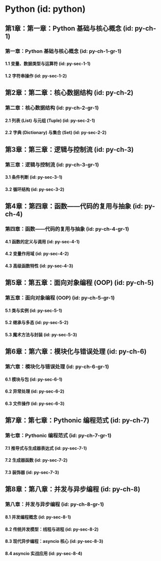 # Python (id: python)

## 第1章：第一章：Python 基础与核心概念 (id: py-ch-1)
### 第一章：Python 基础与核心概念 (id: py-ch-1-gr-1)
#### 1.1 变量、数据类型与运算符 (id: py-sec-1-1)
#### 1.2 字符串操作 (id: py-sec-1-2)

## 第2章：第二章：核心数据结构 (id: py-ch-2)
### 第二章：核心数据结构 (id: py-ch-2-gr-1)
#### 2.1 列表 (List) 与元组 (Tuple) (id: py-sec-2-1)
#### 2.2 字典 (Dictionary) 与集合 (Set) (id: py-sec-2-2)

## 第3章：第三章：逻辑与控制流 (id: py-ch-3)
### 第三章：逻辑与控制流 (id: py-ch-3-gr-1)
#### 3.1 条件判断 (id: py-sec-3-1)
#### 3.2 循环结构 (id: py-sec-3-2)

## 第4章：第四章：函数——代码的复用与抽象 (id: py-ch-4)
### 第四章：函数——代码的复用与抽象 (id: py-ch-4-gr-1)
#### 4.1 函数的定义与调用 (id: py-sec-4-1)
#### 4.2 变量作用域 (id: py-sec-4-2)
#### 4.3 高级函数特性 (id: py-sec-4-3)

## 第5章：第五章：面向对象编程 (OOP) (id: py-ch-5)
### 第五章：面向对象编程 (OOP) (id: py-ch-5-gr-1)
#### 5.1 类与实例 (id: py-sec-5-1)
#### 5.2 继承与多态 (id: py-sec-5-2)
#### 5.3 魔术方法与封装 (id: py-sec-5-3)

## 第6章：第六章：模块化与错误处理 (id: py-ch-6)
### 第六章：模块化与错误处理 (id: py-ch-6-gr-1)
#### 6.1 模块与包 (id: py-sec-6-1)
#### 6.2 异常处理 (id: py-sec-6-2)
#### 6.3 文件操作 (id: py-sec-6-3)

## 第7章：第七章：Pythonic 编程范式 (id: py-ch-7)
### 第七章：Pythonic 编程范式 (id: py-ch-7-gr-1)
#### 7.1 推导式与生成器表达式 (id: py-sec-7-1)
#### 7.2 生成器函数 (id: py-sec-7-2)
#### 7.3 装饰器 (id: py-sec-7-3)

## 第8章：第八章：并发与异步编程 (id: py-ch-8)
### 第八章：并发与异步编程 (id: py-ch-8-gr-1)
#### 8.1 并发编程概念 (id: py-sec-8-1)
#### 8.2 传统并发模型：线程与进程 (id: py-sec-8-2)
#### 8.3 现代异步编程：asyncio 核心 (id: py-sec-8-3)
#### 8.4 asyncio 实战应用 (id: py-sec-8-4)
